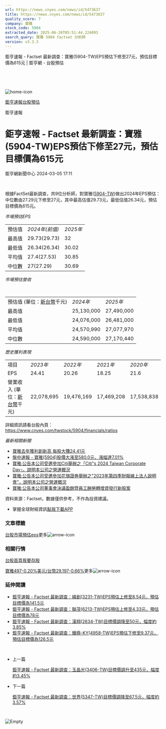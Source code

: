 ```yaml
---
url: https://news.cnyes.com/news/id/5473637
title: https://news.cnyes.com/news/id/5473637
quality_score: 7
company: 寶雅
stock_code: 5904
extracted_date: 2025-06-26T05:51:44.224093
search_query: 寶雅 5904 factset 分析師
version: v3.3.3
---
```


鉅亨速報 - Factset 最新調查：寶雅(5904-TW)EPS預估下修至27元，預估目標價為615元 | 鉅亨網 - 台股預估

‌

‌

![home-icon](/assets/icons/breadCrumb/symbol-icon-home.svg)

[鉅亨速報](/news/cat/anue_live)[台股預估](/news/cat/tw_forecast)

鉅亨速報

# 鉅亨速報 - Factset 最新調查：寶雅(5904-TW)EPS預估下修至27元，預估目標價為615元

鉅亨網新聞中心 2024-03-05 17:11

‌

根據FactSet最新調查，共9位分析師，對寶雅([5904-TW](https://www.cnyes.com/twstock/5904))做出2024年EPS預估：中位數由27.29元下修至27元，其中最高估值29.73元，最低估值26.34元，預估目標價為615元。

*市場預估EPS*

|  |  |  |
| --- | --- | --- |
| 預估值 | *2024年(前值)* | *2025年* |
| 最高值 | 29.73(29.73) | 32 |
| 最低值 | 26.34(26.34) | 30.02 |
| 平均值 | 27.4(27.53) | 30.85 |
| 中位數 | 27(27.29) | 30.69 |

*市場預估營收*

‌

|  |  |  |
| --- | --- | --- |
| 預估值 (單位：[新台幣](https://invest.cnyes.com/forex/detail/usdtwd)千元) | *2024年* | *2025年* |
| 最高值 | 25,130,000 | 27,490,000 |
| 最低值 | 24,076,000 | 26,481,000 |
| 平均值 | 24,570,990 | 27,077,970 |
| 中位數 | 24,590,000 | 27,170,440 |

*歷史獲利表現*

|  |  |  |  |  |
| --- | --- | --- | --- | --- |
| 項目 | *2023年* | *2022年* | *2021年* | *2020年* |
| EPS | 24.41 | 20.26 | 18.25 | 21.6 |
| 營業收入 (單位：[新台幣](https://invest.cnyes.com/forex/detail/usdtwd)千元) | 22,078,695 | 19,476,169 | 17,469,208 | 17,538,838 |

詳細資訊請看台股內頁：  
<https://www.cnyes.com/twstock/5904/financials/ratios>

*最新相關新聞*

* [寶雅去年獲利創新高 每股大賺24.41元](https://news.cnyes.com/news/id/5463696)
* [盤中速報 - 寶雅(5904)股價大漲至580.0元，漲幅達7.01%](https://news.cnyes.com/news/id/5411217)
* [寶雅:公告本公司受邀參加Citi舉辦之「Citi"s 2024 Taiwan Corporate Day」，說明本公司之營運概況](https://news.cnyes.com/news/id/5469797)
* [寶雅:公告本公司受邀參加花旗證券舉辦之"2023年第四季財報線上法人說明會"，說明本公司之營運概況](https://news.cnyes.com/news/id/5465112)
* [寶雅:公告本公司董事會決議盈餘暨員工酬勞轉增資發行新股案](https://news.cnyes.com/news/id/5463791)

資料來源：Factset，數據僅供參考，不作為投資建議。

* 掌握全球財經資訊[點我下載APP](http://www.cnyes.com/app/?utm_source=mweb&utm_medium=HamMenuBanner&utm_campaign=fixed&utm_content=entr)

### 文章標籤

[台股](https://news.cnyes.com/tag/台股 "台股")[市場預估](https://news.cnyes.com/tag/市場預估 "市場預估")[eps](https://news.cnyes.com/tag/eps "eps")更多![arrow-icon](/assets/icons/arrows/arrow-down.svg)

### 相關行情

[台股首頁](https://www.cnyes.com/twstock)[我要存股](https://supr.link/8OHaU)

[寶雅497-0.20%](https://www.cnyes.com/twstock/5904)[美元/台幣29.197-0.66%](https://invest.cnyes.com/forex/detail/USDTWD)更多![arrow-icon](/assets/icons/arrows/arrow-down.svg)

### 延伸閱讀

* [鉅亨速報 - Factset 最新調查：緯創(3231-TW)EPS預估上修至8.54元，預估目標價為141.5元](/news/id/6038774)
* [鉅亨速報 - Factset 最新調查：聯茂(6213-TW)EPS預估上修至4.33元，預估目標價為78元](/news/id/6038773)
* [鉅亨速報 - Factset 最新調查：漢翔(2634-TW)目標價調降至50元，幅度約3.85%](/news/id/6038772)
* [鉅亨速報 - Factset 最新調查：臻鼎-KY(4958-TW)EPS預估下修至9.37元，預估目標價為126.5元](/news/id/6038560)

‌

* 上一篇

  [鉅亨速報 - Factset 最新調查：玉晶光(3406-TW)目標價調升至435元，幅度約3.45%](/news/id/5475650)
* 下一篇

  [鉅亨速報 - Factset 最新調查：世界(5347-TW)目標價調降至67.5元，幅度約3.57%](/news/id/5470846)

‌

![Empty](/assets/icons/skeleton/empty-image.svg)

‌